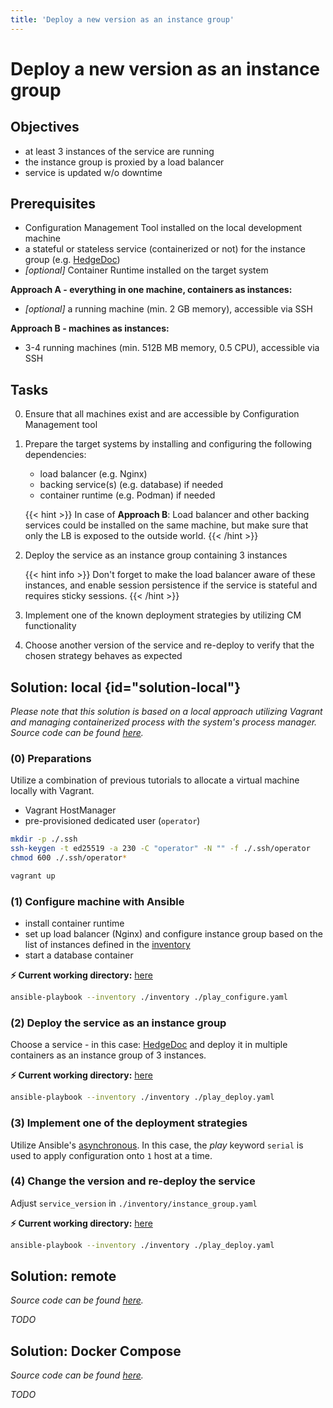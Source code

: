 ```yaml
---
title: 'Deploy a new version as an instance group'
---
```



Deploy a new version as an instance group
=========================================


## Objectives

* at least 3 instances of the service are running
* the instance group is proxied by a load balancer
* service is updated w/o downtime


## Prerequisites

* Configuration Management Tool installed on the local development machine
* a stateful or stateless service (containerized or not) for the instance group (e.g. [HedgeDoc](https://github.com/hedgedoc/hedgedoc/)) 
* *[optional]* Container Runtime installed on the target system

__Approach A - everything in one machine, containers as instances:__
* *[optional]* a running machine (min. 2 GB memory), accessible via SSH

__Approach B - machines as instances:__
* 3-4 running machines (min. 512B MB memory, 0.5 CPU), accessible via SSH


## Tasks

0. Ensure that all machines exist and are accessible by Configuration Management tool
1. Prepare the target systems by installing and configuring the following dependencies:
    * load balancer (e.g. Nginx)
    * backing service(s) (e.g. database) if needed
    * container runtime (e.g. Podman) if needed
    
    {{< hint >}}
In case of __Approach B__: Load balancer and other backing services could be installed on the same
machine, but make sure that only the LB is exposed to the outside world.
    {{< /hint >}}

2. Deploy the service as an instance group containing 3 instances

    {{< hint info >}}
Don't forget to make the load balancer aware of these instances, and enable session persistence if the
service is stateful and requires sticky sessions.
    {{< /hint >}}

3. Implement one of the known deployment strategies by utilizing CM functionality
4. Choose another version of the service and re-deploy to verify that the chosen strategy behaves as expected


## Solution: local {id="solution-local"}

*Please note that this solution is based on a local approach utilizing Vagrant and
managing containerized process with the system's process manager. Source code can
be found
[here](https://github.com/lucendio/lecture-devops-code/tree/master/tutorials/07_update-version-as-instance-group/local).*


### (0) Preparations

Utilize a combination of previous tutorials to allocate a virtual machine locally with Vagrant.

* Vagrant HostManager
* pre-provisioned dedicated user (`operator`)

```bash
mkdir -p ./.ssh
ssh-keygen -t ed25519 -a 230 -C "operator" -N "" -f ./.ssh/operator
chmod 600 ./.ssh/operator*
```

```bash
vagrant up
```

### (1) Configure machine with Ansible

* install container runtime
* set up load balancer (Nginx) and configure instance group based on the list of
  instances defined in the
  [inventory](https://github.com/lucendio/lecture-devops-code/tree/master/tutorials/07_update-version-as-instance-group/local/inventory/instance_group.yaml)
* start a database container

__⚡ Current working directory:__ [here](https://github.com/lucendio/lecture-devops-code/tree/master/tutorials/07_update-version-as-instance-group/local)
```bash
ansible-playbook --inventory ./inventory ./play_configure.yaml
```

### (2) Deploy the service as an instance group

Choose a service - in this case: [HedgeDoc](https://docs.hedgedoc.org/) and
deploy it in multiple containers as an instance group of 3 instances.

__⚡ Current working directory:__ [here](https://github.com/lucendio/lecture-devops-code/tree/master/tutorials/07_update-version-as-instance-group/local)
```bash
ansible-playbook --inventory ./inventory ./play_deploy.yaml
```

### (3) Implement one of the deployment strategies

Utilize Ansible's [asynchronous](https://docs.ansible.com/ansible/latest/user_guide/playbooks_strategies.html).
In this case, the *play* keyword `serial` is used to apply configuration onto `1` host at a time.


### (4) Change the version and re-deploy the service

Adjust `service_version` in  `./inventory/instance_group.yaml`

__⚡ Current working directory:__ [here](https://github.com/lucendio/lecture-devops-code/tree/master/tutorials/07_update-version-as-instance-group/local)
```bash
ansible-playbook --inventory ./inventory ./play_deploy.yaml
```


## Solution: remote

*Source code can be found
[here](https://github.com/lucendio/lecture-devops-code/tree/master/tutorials/07_update-version-as-instance-group/remote).*

*TODO*


## Solution: Docker Compose

*Source code can be found
[here](https://github.com/lucendio/lecture-devops-code/tree/master/tutorials/07_update-version-as-instance-group/docker-compose).*

*TODO*
